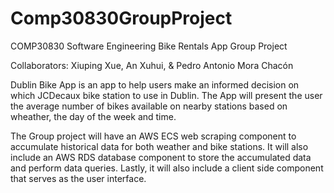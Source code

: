 # Comp30830GroupProject
COMP30830 Software Engineering Bike Rentals App Group Project

Collaborators:
   Xiuping Xue,
   An Xuhui, &
   Pedro Antonio Mora Chacón
   
   Dublin Bike App is an app to help users make an informed decision on which JCDecaux bike station to use in Dublin. The App will present the user the average number of bikes available on nearby stations based on wheather, the day of the week and time. 
   
   The Group project will have an AWS ECS web scraping component to accumulate historical data for both weather and bike stations. It will also include an AWS RDS database component to store the accumulated data and perform data queries. Lastly, it will also include a client side component that serves as the user interface.  
